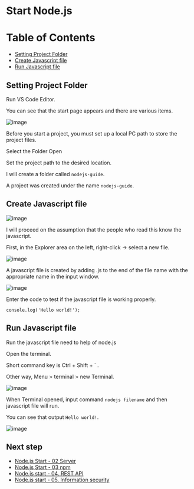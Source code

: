 # Start Node.js

# Table of Contents
- [Setting Project Folder](https://github.com/pmirnc-dev/pds-welcome/wiki/Node.js-Start-01.-run-en-US#setting-project-folder)
- [Create Javascript file](https://github.com/pmirnc-dev/pds-welcome/wiki/Node.js-Start-01.-run-en-US#create-javascript-file)
- [Run Javascript file](https://github.com/pmirnc-dev/pds-welcome/wiki/Node.js-Start-01.-run-en-US#run-javascript-file)

## Setting Project Folder

Run VS Code Editor.

You can see that the start page appears and there are various items.

![image](https://github.com/user-attachments/assets/2d769c48-b2f6-4ecf-b77c-7d34d3822c20)

Before you start a project, you must set up a local PC path to store the project files.

Select the Folder Open

Set the project path to the desired location.

I will create a folder called `nodejs-guide`.

A project was created under the name `nodejs-guide`. 

## Create Javascript file

![image](https://github.com/user-attachments/assets/92cf80a8-410b-47ca-8235-cf197b62d962)

I will proceed on the assumption that the people who read this know the javascript.

First, in the Explorer area on the left, right-click -> select a new file.

![image](https://github.com/user-attachments/assets/6fa76558-1a55-4bec-9b20-f9c6ffffb2b8)

A javascript file is created by adding .js to the end of the file name with the appropriate name in the input window.

![image](https://github.com/user-attachments/assets/5f778ccf-b0ff-452c-a5ae-0106c86c186d)

Enter the code to test if the javascript file is working properly.

```
console.log('Hello world!');
```

## Run Javascript file

Run the javascript file need to help of node.js

Open the terminal. 

Short command key is Ctrl + Shift + ` .

Other way, Menu > terminal > new Terminal.

![image](https://github.com/user-attachments/assets/ea38d0e6-6c10-4cc2-8a84-f211aa1d6afe)

When Terminal opened, input command `nodejs filename` and then javascript file will run.

You can see that output `Hello world!`.

![image](https://github.com/user-attachments/assets/7f414423-9c19-4015-a56d-6ffd3d2d0e5b)


## Next step
- [Node.js Start - 02 Server](https://github.com/pmirnc-dev/pds-welcome/wiki/Node.js-Start-%E2%80%90-02.-Server-en-US)
- [Node.js Start - 03 npm](https://github.com/pmirnc-dev/pds-welcome/wiki/Node.js-Start-%E2%80%90-03.-npm-en-US)
- [Node.js start - 04. REST API](https://github.com/pmirnc-dev/pds-welcome/wiki/Node.js-Start-%E2%80%90-04.-REST-API-en-US)
- [Node.js start - 05. Information security](https://github.com/pmirnc-dev/pds-welcome/wiki/Node.js-Start-%E2%80%90-05.-information-security-en-US)
